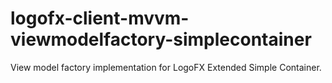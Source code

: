 # logofx-client-mvvm-viewmodelfactory-simplecontainer
View model factory implementation for LogoFX Extended Simple Container.

